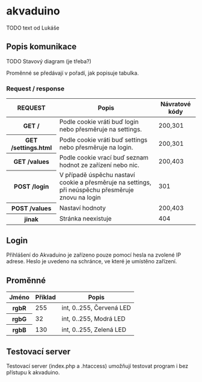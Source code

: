 # akvaduino

TODO text od Lukáše

## Popis komunikace

TODO Stavový diagram (je třeba?)

Proměnné se předávají v pořadí, jak popisuje tabulka.

### Request / response


<table>
	<thead>
		<tr><th>REQUEST</th><th>Popis</th><th>Návratové kódy</th></tr>
	</thead>
	<tbody>
		<tr><th>GET /</th><td>Podle cookie vráti buď login nebo přesměruje na settings.</td><td>200,301</td></tr>
		<tr><th>GET /settings.html</th><td>Podle cookie vráti buď settings nebo přesměruje na login.</td><td>200,301</td></tr>
		<tr><th>GET /values</th><td>Podle cookie vrací buď seznam hodnot ze zařízení nebo nic.</td><td>200,403</td></tr>
		<tr><th>POST /login</th><td>V případě úspěchu nastaví cookie a přesměruje na settings, při neúspěchu přesměruje znovu na login</td><td>301</td></tr>
		<tr><th>POST /values</th><td>Nastaví hodnoty</td><td>200,403</td></tr>
		<tr><th>jinak</th><td>Stránka neexistuje</td><td>404</td></tr>
	</tbody>
</table>

## Login 

Přihlášení do Akvaduino je zařízeno pouze pomocí hesla na zvolené IP adrese. Heslo je uvedeno na schránce, ve které je umístěno zařízení.

## Proměnné

<table>
	<thead>
		<tr><th>Jméno</th><th>Příklad</th><th>Popis</th></tr>
	</thead>
	<tbody>
		<tr><th>rgbR</th><td>255</td><td>int, 0..255, Červená LED</td></tr>
		<tr><th>rgbG</th><td>32</td><td>int, 0..255, Modrá LED</td></tr>
		<tr><th>rgbB</th><td>130</td><td>int, 0..255, Zelená LED</td></tr>
	</tbody>
</table>

## Testovací server

Testovací server (index.php a .htaccess) umožňují testovat program i bez přístupu k akvaduino.
